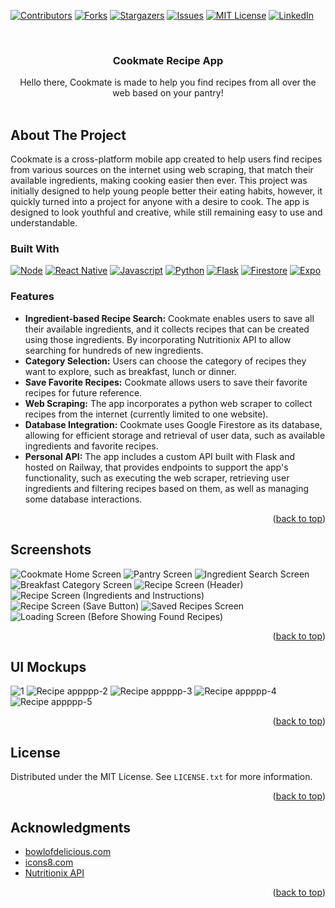 <!-- Improved compatibility of back to top link: See: https://github.com/othneildrew/Best-README-Template/pull/73 -->
<a name="readme-top"></a>
<!-- PROJECT SHIELDS -->
<!--
*** I'm using markdown "reference style" links for readability.
*** Reference links are enclosed in brackets [ ] instead of parentheses ( ).
*** See the bottom of this document for the declaration of the reference variables
*** for contributors-url, forks-url, etc. This is an optional, concise syntax you may use.
*** https://www.markdownguide.org/basic-syntax/#reference-style-links
-->
[![Contributors][contributors-shield]][contributors-url]
[![Forks][forks-shield]][forks-url]
[![Stargazers][stars-shield]][stars-url]
[![Issues][issues-shield]][issues-url]
[![MIT License][license-shield]][license-url]
[![LinkedIn][linkedin-shield]][linkedin-url]



<!-- PROJECT LOGO -->
<br />

<h3 align="center">Cookmate Recipe App</h3>

  <p align="center">
    Hello there, Cookmate is made to help you find recipes from all over the web based on your pantry!
    <br />
    <br />
  </p>
</div>

<!-- ABOUT THE PROJECT -->
## About The Project
Cookmate is a cross-platform mobile app created to help users find recipes from various sources on the internet using web scraping, that match their available ingredients, making cooking easier then ever. This project was initially designed to help young people better their eating habits, however, it quickly turned into a project for anyone with a desire to cook. The app is designed to look youthful and creative, while still remaining easy to use and understandable.

### Built With

[![Node][Node.js]][Node-url] [![React Native][React-Native]][React-url] [![Javascript][Javascript]][Javascript-url] [![Python][Python]][Python-url] [![Flask][Flask]][Flask-url] [![Firestore][Firestore]][Firestore-url] [![Expo][Expo]][Expo-url]

### Features
- __Ingredient-based Recipe Search:__ Cookmate enables users to save all their available ingredients, and it collects recipes that can be created using those ingredients. By incorporating Nutritionix API to allow searching for hundreds of new ingredients.
- __Category Selection:__ Users can choose the category of recipes they want to explore, such as breakfast, lunch or dinner.
- __Save Favorite Recipes:__ Cookmate allows users to save their favorite recipes for future reference.
- __Web Scraping:__ The app incorporates a python web scraper to collect recipes from the internet (currently limited to one website).
- __Database Integration:__ Cookmate uses Google Firestore as its database, allowing for efficient storage and retrieval of user data, such as available ingredients and favorite recipes.
- __Personal API:__ The app includes a custom API built with Flask and hosted on Railway, that provides endpoints to support the app's functionality, such as executing the web scraper, retrieving user ingredients and filtering recipes based on them, as well as managing some database interactions.
<p align="right">(<a href="#readme-top">back to top</a>)</p>

<!-- GETTING STARTED -->
## Screenshots
![Cookmate Home Screen](https://github.com/valeria-gonzalez/recipeApp/assets/71797910/16535773-8252-4dc2-ab88-151f66e938b5)
![Pantry Screen](https://github.com/valeria-gonzalez/recipeApp/assets/71797910/de9bfb78-d0a5-49b7-8698-372a312f10b6)
![Ingredient Search Screen](https://github.com/valeria-gonzalez/recipeApp/assets/71797910/fbd3c484-8a09-4269-91f7-d12012f5c5c8)
![Breakfast Category Screen](https://github.com/valeria-gonzalez/recipeApp/assets/71797910/2ad4491c-1fa9-4a03-a416-ee5799983dd0)
![Recipe Screen (Header)](https://github.com/valeria-gonzalez/recipeApp/assets/71797910/7e80605c-702a-4f93-9765-5d76d798d482)
![Recipe Screen (Ingredients and Instructions)](https://github.com/valeria-gonzalez/recipeApp/assets/71797910/8fda4496-a304-410a-bd1e-152475c006b7)
![Recipe Screen (Save Button)](https://github.com/valeria-gonzalez/recipeApp/assets/71797910/43731a58-d40b-40af-bfc3-729fefc1ca30)
![Saved Recipes Screen](https://github.com/valeria-gonzalez/recipeApp/assets/71797910/4d4fd368-ef7f-4c2f-ac10-628dc43d68e1)
![Loading Screen (Before Showing Found Recipes)](https://github.com/valeria-gonzalez/recipeApp/assets/71797910/ca898389-680f-4c10-86ef-1d35d5248adb)
<p align="right">(<a href="#readme-top">back to top</a>)</p>

<!-- USAGE EXAMPLES -->
## UI Mockups
![1](https://github.com/valeria-gonzalez/recipeApp/assets/71797910/d50be408-aac6-4203-855c-85ea8cdc5b37)
![Recipe appppp-2](https://github.com/valeria-gonzalez/recipeApp/assets/71797910/13ab6536-1997-42f6-b364-b1e21f05c1da)
![Recipe appppp-3](https://github.com/valeria-gonzalez/recipeApp/assets/71797910/d139ea82-1122-40bf-9fa8-649f18b5b514)
![Recipe appppp-4](https://github.com/valeria-gonzalez/recipeApp/assets/71797910/640940f9-0f81-463f-b79b-ead9569e4343)
![Recipe appppp-5](https://github.com/valeria-gonzalez/recipeApp/assets/71797910/d9ba47eb-5c2d-400b-a149-c9bbd925a339)
<p align="right">(<a href="#readme-top">back to top</a>)</p>

<!-- LICENSE -->
## License

Distributed under the MIT License. See `LICENSE.txt` for more information.

<p align="right">(<a href="#readme-top">back to top</a>)</p>

<!-- ACKNOWLEDGMENTS -->
## Acknowledgments
* [bowlofdelicious.com](https://www.bowlofdelicious.com/)
* [icons8.com](https://icons8.com/illustrations)
* [Nutritionix API](https://www.nutritionix.com/)

<p align="right">(<a href="#readme-top">back to top</a>)</p>



<!-- MARKDOWN LINKS & IMAGES -->
<!-- https://www.markdownguide.org/basic-syntax/#reference-style-links -->
[contributors-shield]: https://img.shields.io/github/contributors/valeria-gonzalez/CookmateRecipeApp.svg?style=for-the-badge
[contributors-url]: https://github.com/valeria-gonzalez/CookmateRecipeApp/graphs/contributors
[forks-shield]: https://img.shields.io/github/forks/valeria-gonzalez/CookmateRecipeApp.svg?style=for-the-badge
[forks-url]: https://github.com/valeria-gonzalez/CookmateRecipeApp/network/members
[stars-shield]: https://img.shields.io/github/stars/valeria-gonzalez/CookmateRecipeApp.svg?style=for-the-badge
[stars-url]: https://github.com/valeria-gonzalez/CookmateRecipeApp/stargazers
[issues-shield]: https://img.shields.io/github/issues/valeria-gonzalez/CookmateRecipeApp.svg?style=for-the-badge
[issues-url]: https://github.com/valeria-gonzalez/CookmateRecipeApp/issues
[license-shield]: https://img.shields.io/github/license/valeria-gonzalez/CookmateRecipeApp.svg?style=for-the-badge
[license-url]: https://github.com/valeria-gonzalez/CookmateRecipeApp/blob/master/LICENSE.txt
[linkedin-shield]: https://img.shields.io/badge/-LinkedIn-black.svg?style=for-the-badge&logo=linkedin&colorB=555
[linkedin-url]: https://linkedin.com/in/valeria-gonzalez-segura
[product-screenshot]: images/screenshot.png
[Node.js]: https://img.shields.io/badge/node.js-green?style=for-the-badge&logo=node.js&logoColor=white
[Node-url]: https://nodejs.org/en
[React-Native]: https://img.shields.io/badge/React-native-20232A?style=for-the-badge&logo=react&logoColor=61DAFB
[React-url]: https://reactnative.dev/
[Javascript]: https://img.shields.io/badge/Javascript-black?style=for-the-badge&logo=javascript&logoColor=yellow
[Javascript-url]: https://www.javascript.com/
[Python]: https://img.shields.io/badge/Python-blue?style=for-the-badge&logo=python&logoColor=white
[Python-url]: https://www.python.org/
[Flask]: https://img.shields.io/badge/Flask-black?style=for-the-badge&logo=flask&logoColor=white
[Flask-url]: https://flask.palletsprojects.com/en/2.3.x/
[Firestore]: https://img.shields.io/badge/Firestore-blue?style=for-the-badge&logo=firebase&logoColor=yellow
[Firestore-url]: https://firebase.google.com/docs/firestore
[Expo]: https://img.shields.io/badge/Expo-black?style=for-the-badge&logo=expo&logoColor=white
[Expo-url]: https://docs.expo.dev/?utm_source=google&utm_medium=cpc&utm_content=performancemax&gclid=CjwKCAjwyqWkBhBMEiwAp2yUFlIy2iexdm_qLWLUfa4yVFpK1Vf48XGSmdgDCmZeUKzWcdYDTdM1yxoCpGAQAvD_BwE
